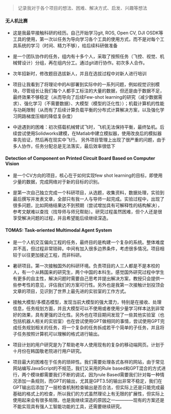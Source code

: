 > 记录我对于各个项目的想法、困难、解决方式、启发、兴趣等想法

#### 无人机比赛

* 这是我最早接触科研的经历。自己开始学习git, ROS, Open CV, DJI OSDK等工具的使用，第一次以任务为导向学习各个工具的使用方式，而不是对每个工具系统的学习（时间、精力不够），给后续科研做准备

* 是一个团队协作的任务，组内有十多个人，采取了按照任务（飞控、视觉、机械臂设计）分组，再在组内分工。通过git进行协作。初次多人合作。

* 次年招新时，修改题目选拔新人，并且在选拔过程中对新人进行培训

* 项目让我看到了将理论中的AI部署到实际中的一系列问题，例如视觉识别模块，尽管组长让我们每个人都手工标注的大量的数据，但还是由于数据不足，最终效果不够稳定（从而导向了后续Few-shot learning的研究（减少数据需求）、强化学习（不需要数据）、大模型（模型的泛化性））；机载计算机的性能与功耗限制（从而有了后续计算负载平衡的分布式计算解决方案，以及强化学习网路梯度压缩的降低复杂度）

* 中途遇到的困难：初次搭载机械臂试飞时，飞机无法保持平衡，最终坠机。后续尝试使用Solidworks建模，在Matlab中建立模拟器，使用改良后的模拟器率先验证，然后再在现实中飞行。 另外项目管理上出现了很严重的问题，由于多人协作，任务分配总是无法落实，最后效率很低下

#### Detection of Component on Printed Circuit Board Based on Computer Vision

* 是一个CV方向的项目，核心在于如何实现few shot learning的目标，即使用少量的数据，完成网络对于新的目标的识别。

* 是第一次自己独立完成一个科研项目，从选题，收集资料，数据处理，实验到最后撰写并发表文章，全部只有我一人与导师一起完成。实验过程中，出现了很多问题，比如网络结果达不到预期（尝试增加具有可解释性的结构解决），参考文献难以查找（找导师与师兄帮助）。研究过程虽然困难，但个人还是很享受解决问题的过程，并且希望能后续继续深造。


#### TOMAS: Task-oriented Multimodal Agent System

* 是一个人机交互偏向工程的任务，最终目的是构建一个复杂的系统。整体难度并不高，但过程非常琐碎。中间有加入很多边界条件，考虑很多情况。项目相较于以往更加接近工程，而非科研。

* 暑研项目。第一次接触国外的科研环境。负责项目的人三人都是不是本校的人，有一个从韩国来的研究生，两个中国的本科生。感觉国外研究过程中学生有更多的自主性，解决问题时需要自己思考并提出解决方案，教授只会提供一些参考性的意见，评估我们的方案可行性。另外也是我第一次接触计划投顶会文章的项目，见识到了世界上最先进的实验室的工作方式。

* 接触大模型/多模态模型，发现当前大模型的强大潜力，特别是在接收、处理信息，任务规划方面，并且大模型可以不使用或者使用少量学习样本达到非常好的效果，具有更强的泛化性。另外也在项目期间发现了一些其他实验室（也包括机器人相关的实验室）也在尝试使用GPT做相同的事情，尝试使用GPT完成任务规划相关的任务，将一个复杂的任务拆成若干个简单的子任务，并且将子任务按照计算机可以理解的格式进行输出。

* 项目计划的用户研究是为了帮助老年人使用现有的复杂的移动端网页。计划于十月份在韩国敬老院进行用户研究。

* 项目最大的困难在于任务的琐碎性。我们需要处理各式各样的网站，由于常见网站编写JavaScript的不规范，我们又采用的Rule based和GPT混合的方式进行，两个模块都需要我们不断的调试，因为rule Based需要我们针对每一种情况添加一条规则，而GPT的输出，尤其是GPT3.5的输出非常不稳定，我们在GPT输出后添加了一层检查机制检查输出是否合法，但实际上还是只能完成最基础的格式上的检查，所以我们的方式虽然理论上有无限的扩展性，但实际上使用起来会有很多局限。也是我继续深造的原因之一————现有的方案还是不能实现具有强人工智能功能的工具，还需要继续研究。
